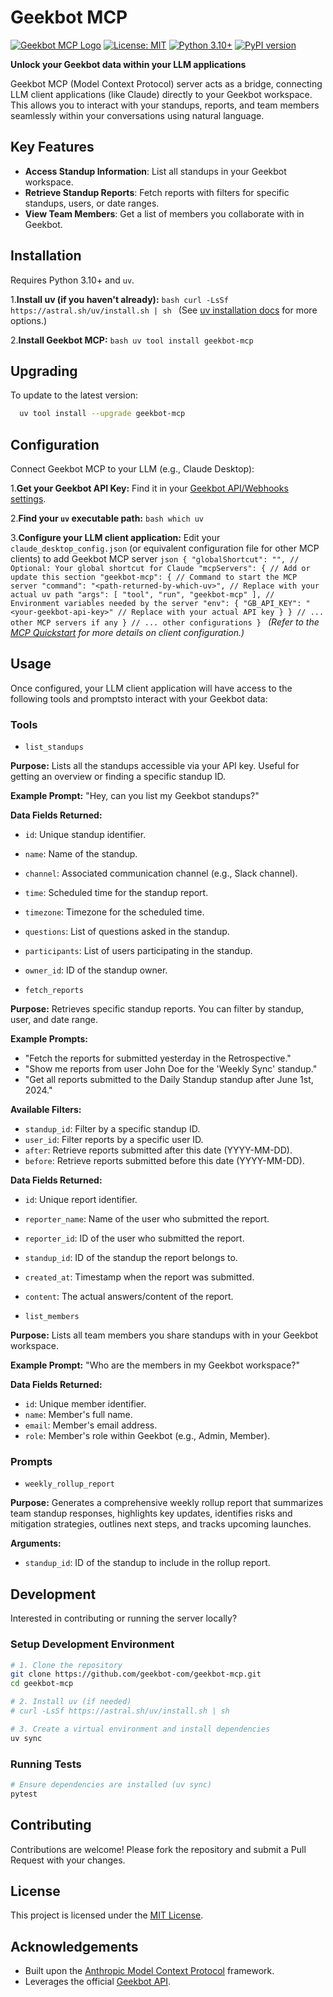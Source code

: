 # Geekbot MCP

[![Geekbot MCP Logo](https://img.shields.io/badge/Geekbot-MCP-blue)](https://geekbot.com)
[![License: MIT](https://img.shields.io/badge/License-MIT-yellow.svg)](https://opensource.org/licenses/MIT)
[![Python 3.10+](https://img.shields.io/badge/python-3.10+-blue.svg)](https://www.python.org/downloads/)
[![PyPI version](https://badge.fury.io/py/geekbot-mcp.svg)](https://badge.fury.io/py/geekbot-mcp)

**Unlock your Geekbot data within your LLM applications**

Geekbot MCP (Model Context Protocol) server acts as a bridge, connecting LLM client applications (like Claude) directly to your Geekbot workspace. This allows you to interact with your standups, reports, and team members seamlessly within your conversations using natural language.

## Key Features

- **Access Standup Information**: List all standups in your Geekbot workspace.
- **Retrieve Standup Reports**: Fetch reports with filters for specific standups, users, or date ranges.
- **View Team Members**: Get a list of members you collaborate with in Geekbot.

## Installation

Requires Python 3.10+ and `uv`.

1.**Install uv (if you haven't already):**
    ```bash
    curl -LsSf https://astral.sh/uv/install.sh | sh
    ```
    (See [uv installation docs](https://docs.astral.sh/uv/getting-started/installation/) for more options.)

2.**Install Geekbot MCP:**
    ```bash
    uv tool install geekbot-mcp
    ```

## Upgrading

To update to the latest version:

```bash
  uv tool install --upgrade geekbot-mcp
```

## Configuration

Connect Geekbot MCP to your LLM (e.g., Claude Desktop):

1.**Get your Geekbot API Key:** Find it in your [Geekbot API/Webhooks settings](https://geekbot.com/dashboard/api-webhooks).

2.**Find your `uv` executable path:**
    ```bash
      which uv
    ```

3.**Configure your LLM client application:** Edit your `claude_desktop_config.json` (or equivalent configuration file for other MCP clients) to add Geekbot MCP server
    ```json
    {
      "globalShortcut": "", // Optional: Your global shortcut for Claude
      "mcpServers": {
        // Add or update this section
        "geekbot-mcp": {
          // Command to start the MCP server
          "command": "<path-returned-by-which-uv>", // Replace with your actual uv path
          "args": [
            "tool",
            "run",
            "geekbot-mcp"
          ],
          // Environment variables needed by the server
          "env": {
            "GB_API_KEY": "<your-geekbot-api-key>" // Replace with your actual API key
          }
        }
        // ... other MCP servers if any
      }
      // ... other configurations
    }
    ```
    *(Refer to the [MCP Quickstart](https://modelcontextprotocol.io/quickstart/) for more details on client configuration.)*

## Usage

Once configured, your LLM client application will have access to the following tools and promptsto interact with your Geekbot data:

### Tools

- `list_standups`

**Purpose:** Lists all the standups accessible via your API key. Useful for getting an overview or finding a specific standup ID.

**Example Prompt:** "Hey, can you list my Geekbot standups?"

**Data Fields Returned:**

- `id`: Unique standup identifier.
- `name`: Name of the standup.
- `channel`: Associated communication channel (e.g., Slack channel).
- `time`: Scheduled time for the standup report.
- `timezone`: Timezone for the scheduled time.
- `questions`: List of questions asked in the standup.
- `participants`: List of users participating in the standup.
- `owner_id`: ID of the standup owner.

- `fetch_reports`

**Purpose:** Retrieves specific standup reports. You can filter by standup, user, and date range.

**Example Prompts:**

- "Fetch the reports for submitted yesterday in the Retrospective."
- "Show me reports from user John Doe for the 'Weekly Sync' standup."
- "Get all reports submitted to the Daily Standup standup after June 1st, 2024."

**Available Filters:**

- `standup_id`: Filter by a specific standup ID.
- `user_id`: Filter reports by a specific user ID.
- `after`: Retrieve reports submitted after this date (YYYY-MM-DD).
- `before`: Retrieve reports submitted before this date (YYYY-MM-DD).

**Data Fields Returned:**

- `id`: Unique report identifier.
- `reporter_name`: Name of the user who submitted the report.
- `reporter_id`: ID of the user who submitted the report.
- `standup_id`: ID of the standup the report belongs to.
- `created_at`: Timestamp when the report was submitted.
- `content`: The actual answers/content of the report.

- `list_members`

**Purpose:** Lists all team members you share standups with in your Geekbot workspace.

**Example Prompt:** "Who are the members in my Geekbot workspace?"

**Data Fields Returned:**

- `id`: Unique member identifier.
- `name`: Member's full name.
- `email`: Member's email address.
- `role`: Member's role within Geekbot (e.g., Admin, Member).

### Prompts

- `weekly_rollup_report`

**Purpose:** Generates a comprehensive weekly rollup report that summarizes team standup responses, highlights key updates, identifies risks and mitigation strategies, outlines next steps, and tracks upcoming launches.

**Arguments:**

- `standup_id`: ID of the standup to include in the rollup report.

## Development

Interested in contributing or running the server locally?

### Setup Development Environment

```bash
# 1. Clone the repository
git clone https://github.com/geekbot-com/geekbot-mcp.git
cd geekbot-mcp

# 2. Install uv (if needed)
# curl -LsSf https://astral.sh/uv/install.sh | sh

# 3. Create a virtual environment and install dependencies
uv sync
```

### Running Tests

```bash
# Ensure dependencies are installed (uv sync)
pytest
```

## Contributing

Contributions are welcome! Please fork the repository and submit a Pull Request with your changes.

## License

This project is licensed under the [MIT License](LICENSE).

## Acknowledgements

- Built upon the [Anthropic Model Context Protocol](https://github.com/modelcontextprotocol) framework.
- Leverages the official [Geekbot API](https://geekbot.com/developers/).
